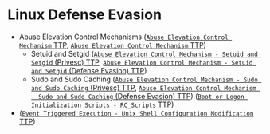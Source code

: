 <!---------------------------------------------------------------------------------
Copyright: (c) BLS OPS LLC.
This program is free software: you can redistribute it and/or modify
it under the terms of the GNU General Public License as published by
the Free Software Foundation, version 3.
This program is distributed in the hope that it will be useful,
but WITHOUT ANY WARRANTY; without even the implied warranty of
MERCHANTABILITY or FITNESS FOR A PARTICULAR PURPOSE. See the
GNU General Public License for more details.
You should have received a copy of the GNU General Public License
along with this program. If not, see <https://www.gnu.org/licenses/>.
--------------------------------------------------------------------------------->
# Linux Defense Evasion

* Abuse Elevation Control Mechanisms ([`Abuse Elevation Control Mechanism` TTP](TTP/T1548_Abuse_Elevation_Control_Mechanism/T1548.md), [`Abuse Elevation Control Mechanism` TTP](TTP/T1548_Abuse_Elevation_Control_Mechanism/T1548.md))
	* Setuid and Setgid ([`Abuse Elevation Control Mechanism - Setuid and Setgid` (Privesc) TTP](TTP/T1548_Abuse_Elevation_Control_Mechanism/001_Setuid_and_Setgid/T1548.001.md), [`Abuse Elevation Control Mechanism - Setuid and Setgid` (Defense Evasion) TTP](TTP/T1548_Abuse_Elevation_Control_Mechanism/001_Setuid_and_Setgid/T1548.001.md))
	* Sudo and Sudo Caching ([`Abuse Elevation Control Mechanism - Sudo and Sudo Caching` (Privesc) TTP](TTP/T1548_Abuse_Elevation_Control_Mechanism/003_Sudo_and_Sudo_Caching/T1548.003.md), [`Abuse Elevation Control Mechanism - Sudo and Sudo Caching` (Defense Evasion) TTP](TTP/T1548_Abuse_Elevation_Control_Mechanism/003_Sudo_and_Sudo_Caching/T1548.003.md))
([`Boot or Logon Initialization Scripts - RC_Scripts` TTP](TTP/T1037_Boot_or_Logon_Initialization_Scripts/004_RC_Scripts/T1037.004.md))
* ([`Event Triggered Execution - Unix Shell Configuration Modification` TTP](TTP/T1546_Event_Triggered_Execution/004_Unix_Shell_Configuration_Modification/T1546.004.md))